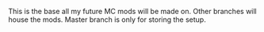 This is the base all my future MC mods will be made on. Other branches will house the mods. Master branch is only for storing the setup. 
